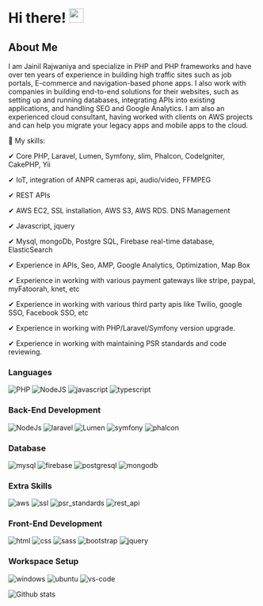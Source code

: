 # Hi there! <img src="https://media.giphy.com/media/hvRJCLFzcasrR4ia7z/giphy.gif" width="29px">

## About Me

I am Jainil Rajwaniya and specialize in PHP and PHP frameworks and have over ten years of experience in building high traffic sites such as job portals, E-commerce and navigation-based phone apps. I also work with companies in building end-to-end solutions for their websites, such as setting up and running databases, integrating APIs into existing applications, and handling SEO and Google Analytics. I am also an experienced cloud consultant, having worked with clients on AWS projects and can help you migrate your legacy apps and mobile apps to the cloud. 

🔹 My skills:

✔ Core PHP, Laravel, Lumen, Symfony, slim, Phalcon, CodeIgniter, CakePHP, Yii

✔ IoT, integration of ANPR cameras api, audio/video, FFMPEG

✔ REST APIs

✔ AWS EC2, SSL installation, AWS S3, AWS RDS. DNS Management

✔ Javascript, jquery

✔ Mysql, mongoDb, Postgre SQL, Firebase real-time database, ElasticSearch

✔ Experience in APIs, Seo, AMP, Google Analytics, Optimization, Map Box

✔ Experience in working with various payment gateways like stripe, paypal, myFatoorah, knet, etc

✔ Experience in working with various third party apis like Twilio, google SSO, Facebook SSO, etc

✔ Experience in working with PHP/Laravel/Symfony version upgrade.

✔ Experience in working with maintaining PSR standards and code reviewing.

### Languages

![PHP](https://img.shields.io/badge/PHP-3776AB?style=for-the-badge&logo=PHP&logoColor=white)
![NodeJS](https://img.shields.io/badge/node.js-339933?style=for-the-badge&logo=Node.js&logoColor=white)
![javascript](https://img.shields.io/badge/JavaScript-323330?style=for-the-badge&logo=javascript&logoColor=F7DF1E)
![typescript](https://img.shields.io/badge/TypeScript-3178C6?style=for-the-badge&logo=typescript&logoColor=white)

### Back-End Development

![NodeJs](https://img.shields.io/badge/nodejs-green?style=for-the-badge&logo=nodejs&logoColor=green)
![laravel](https://img.shields.io/badge/Laravel-orange?style=for-the-badge&logo=Laravel&logoColor=white)
![Lumen](https://img.shields.io/badge/Lumen-orange?style=for-the-badge&logo=Lumen&logoColor=white)
![symfony](https://img.shields.io/badge/Symfony-092E20?style=for-the-badge&logo=Symfony&logoColor=white)
![phalcon](https://img.shields.io/badge/phalcon-a7f2c0?style=for-the-badge&logo=falcon&logoColor=black)

### Database

![mysql](https://img.shields.io/badge/MySQL-00000F?style=for-the-badge&logo=mysql&logoColor=white)
![firebase](https://img.shields.io/badge/Firebase-ffaa00?style=for-the-badge&logo=Firebase&logoColor=white)
![postgresql](https://img.shields.io/badge/postgresql-07405E?style=for-the-badge&logo=postgresql&logoColor=white)
![mongodb](https://img.shields.io/badge/MongoDB-47A248?style=for-the-badge&logo=mongodb&logoColor=white)


### Extra Skills

![aws](https://img.shields.io/badge/aws-e65a09?style=for-the-badge&logo=ubuntu&logoColor=black)
![ssl](https://img.shields.io/badge/ssl-47A248?style=for-the-badge&logo=slack&logoColor=white)
![psr_standards](https://img.shields.io/badge/psr_standards-96e3d4?style=for-the-badge&logo=composer&logoColor=white)
![rest_api](https://img.shields.io/badge/rest_api-47A248?style=for-the-badge&logo=fast_apik&logoColor=white)


### Front-End Development

![html](https://img.shields.io/badge/HTML5-E34F26?style=for-the-badge&logo=html5&logoColor=white)
![css](https://img.shields.io/badge/CSS3-1572B6?style=for-the-badge&logo=css3&logoColor=white)
![sass](https://img.shields.io/badge/SASS-CC6699?style=for-the-badge&logo=sass&logoColor=white)
![bootstrap](https://img.shields.io/badge/Bootstrap-563D7C?style=for-the-badge&logo=bootstrap&logoColor=white)
![jquery](https://img.shields.io/badge/jQuery-0769AD?style=for-the-badge&logo=jquery&logoColor=white)

### Workspace Setup

![windows](https://img.shields.io/badge/Windows_10-0078D6?style=for-the-badge&logo=windows&logoColor=white)
![ubuntu](https://img.shields.io/badge/ubuntu-e65a09?style=for-the-badge&logo=ubuntu&logoColor=black)
![vs-code](https://img.shields.io/badge/VS_Code-007ACC?style=for-the-badge&logo=Visual-Studio-Code&logoColor=white)


![Github stats](https://github-readme-stats.vercel.app/api?username=jainilrajwaniya)

